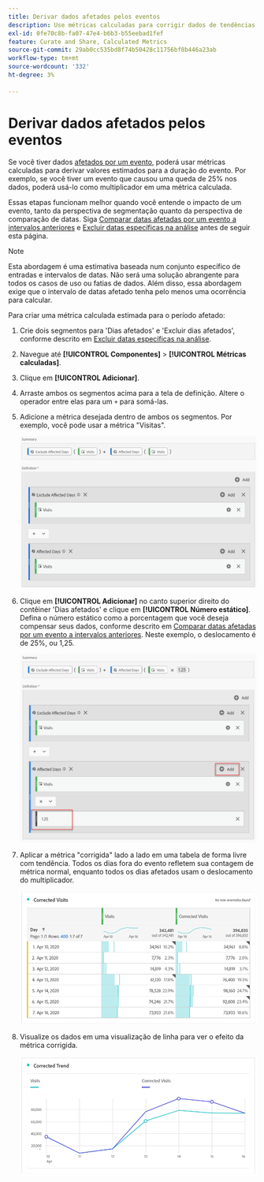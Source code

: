 ```yaml
---
title: Derivar dados afetados pelos eventos
description: Use métricas calculadas para corrigir dados de tendências afetados por um evento.
exl-id: 0fe70c8b-fa07-47e4-b6b3-b55eebad1fef
feature: Curate and Share, Calculated Metrics
source-git-commit: 29ab0cc535bd8f74b50428c11756bf8b446a23ab
workflow-type: tm+mt
source-wordcount: '332'
ht-degree: 3%

---
```


# Derivar dados afetados pelos eventos

Se você tiver dados [afetados por um evento](overview.md), poderá usar métricas calculadas para derivar valores estimados para a duração do evento. Por exemplo, se você tiver um evento que causou uma queda de 25% nos dados, poderá usá-lo como multiplicador em uma métrica calculada.

Essas etapas funcionam melhor quando você entende o impacto de um evento, tanto da perspectiva de segmentação quanto da perspectiva de comparação de datas. Siga [Comparar datas afetadas por um evento a intervalos anteriores](compare-dates.md) e [Excluir datas específicas na análise](segments.md) antes de seguir esta página.

>[!NOTE]
>
>Esta abordagem é uma estimativa baseada num conjunto específico de entradas e intervalos de datas. Não será uma solução abrangente para todos os casos de uso ou fatias de dados. Além disso, essa abordagem exige que o intervalo de datas afetado tenha pelo menos uma ocorrência para calcular.

Para criar uma métrica calculada estimada para o período afetado:

1. Crie dois segmentos para &#39;Dias afetados&#39; e &#39;Excluir dias afetados&#39;, conforme descrito em [Excluir datas específicas na análise](segments.md).
2. Navegue até **[!UICONTROL Componentes]** > **[!UICONTROL Métricas calculadas]**.
3. Clique em **[!UICONTROL Adicionar]**.
4. Arraste ambos os segmentos acima para a tela de definição. Altere o operador entre elas para um `+` para somá-las.
5. Adicione a métrica desejada dentro de ambos os segmentos. Por exemplo, você pode usar a métrica &quot;Visitas&quot;.

   ![Construtor de segmentos](assets/event_segment_builder.png)

6. Clique em **[!UICONTROL Adicionar]** no canto superior direito do contêiner &#39;Dias afetados&#39; e clique em **[!UICONTROL Número estático]**. Defina o número estático como a porcentagem que você deseja compensar seus dados, conforme descrito em [Comparar datas afetadas por um evento a intervalos anteriores](compare-dates.md). Neste exemplo, o deslocamento é de 25%, ou 1,25.

   ![Número estático](assets/event_static_number.png)

7. Aplicar a métrica &quot;corrigida&quot; lado a lado em uma tabela de forma livre com tendência. Todos os dias fora do evento refletem sua contagem de métrica normal, enquanto todos os dias afetados usam o deslocamento do multiplicador.

   ![Métrica corrigida](assets/event_corrected.png)

8. Visualize os dados em uma visualização de linha para ver o efeito da métrica corrigida.

   ![Linha corrigida](assets/event_line.png)
